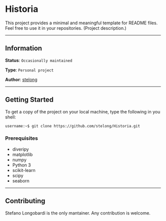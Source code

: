 # Historia

This project provides a minimal and meaningful template for README files.
Feel free to use it in your repositories. (Project description.)

---
## Information

**Status**: `Occasionally maintained`

**Type**: `Personal project`

**Author**: [stelong](https://github.com/stelong)

---
## Getting Started

To get a copy of the project on your local machine, type the following in you shell:

```
username:~$ git clone https://github.com/stelong/Historia.git
```

### Prerequisites

- diveripy
- matplotlib
- numpy
- Python 3
- scikit-learn
- scipy
- seaborn

---

## Contributing

Stefano Longobardi is the only mantainer. Any contribution is welcome.
